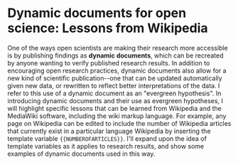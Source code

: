 # Dynamic documents for open science: Lessons from Wikipedia

One of the ways open scientists are making their research more accessible is by
publishing findings as **dynamic documents**, which can be recreated by anyone
wanting to verify published research results.  In addition to encouraging open
research practices, dynamic documents also allow for a new kind of scientific
publication--one that can be updated automatically given new data, or rewritten
to reflect better interpretations of the data.  I refer to this use of a
dynamic document as an "evergreen hypothesis".  In introducing dynamic
documents and their use as evergreen hypotheses, I will highlight specific
lessons that can be learned from Wikipedia and the MediaWiki software,
including the wiki markup language. For example, any page on Wikipedia can be
edited to include the number of Wikipedia articles that currently exist in a
particular language Wikipedia by inserting the template variable
`{{NUMBEROFARTICLES}}`.  I'll expand upon the idea of template variables as it
applies to research results, and show some examples of dynamic documents used
in this way.
